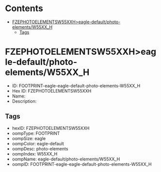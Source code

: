 



Contents
========

* [FZEPHOTOELEMENTSW55XXH>eagle-default/photo-elements/W55XX_H](#fzephotoelementsw55xxheagle-defaultphoto-elementsw55xx_h)
	* [Tags](#tags)

# FZEPHOTOELEMENTSW55XXH>eagle-default/photo-elements/W55XX_H

- ID: FOOTPRINT-eagle-eagle-default-photo-elements-W55XX_H
- Hex ID: FZEPHOTOELEMENTSW55XXH
- Name: 
- Description: 

## Tags

- hexID: FZEPHOTOELEMENTSW55XXH
- oompType: FOOTPRINT
- oompSize: eagle
- oompColor: eagle-default
- oompDesc: photo-elements
- oompIndex: W55XX_H
- oompName: eagle-default/photo-elements/W55XX_H
- oompID: FOOTPRINT-eagle-eagle-default-photo-elements-W55XX_H
